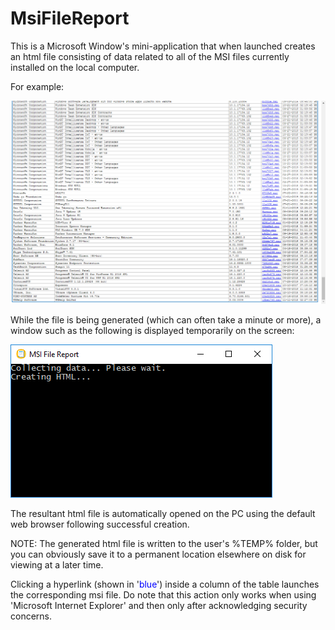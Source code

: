 # MsiFileReport
This is a Microsoft Window's mini-application that when launched creates an html file consisting of 
data related to all of the MSI files currently installed on the local computer.

For example:

![Image1](Images/image1.png)

While the file is being generated (which can often take a minute or more), a window 
such as the following is displayed temporarily on the screen:

![Image2](Images/image2.png)

The resultant html file is automatically opened on the PC using the default web browser following 
successful creation.

NOTE: The generated html file is written to the user's %TEMP% folder, but you can obviously 
save it to a permanent location elsewhere on disk for viewing at a later time.

Clicking a hyperlink (shown in '<span style="color:blue;">blue</span>') inside a column of the table launches the corresponding msi file. 
Do note that this action only works when using 'Microsoft Internet Explorer' and then only after acknowledging 
security concerns.
